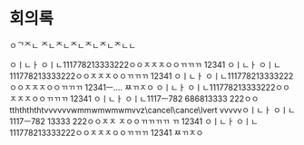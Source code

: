 # 회의록

ㅇᄀᄌㄴ
ᄌㄴᄌㄴᄌㄴᄌㄴᄌㄴᄌㄴㄴ

ㅇㅣㄴㅏ ㅇㅣㄴ111778213333222ㅇㅇㅈㅈㅈㅇㅇㄲㄲㄲ
12341
ㅇㅣㄴㅏ ㅇㅣㄴ111778213333222ㅇㅇㅈㅈㅈㅇㅇㄲㄲㄲ
12341
ㅇㅣㄴㅏ ㅇㅣㄴ111778213333222ㅇㅇㅈㅈㅈㅇㅇㄲㄲㄲ
12341ㅡ....
ㅉㄲㅈㅇ
ㅇㅣㄴㅏ ㅇㅣㄴ111778213333222ㅇㅇㅈㅈㅈㅇㅇㄲㄲㄲ
12341
ㅇㅣㄴㅏ ㅇㅣㄴ1117ㅡ782 686813333 222ㅇㅇ tththththtvvvvvvwmmwmwmwmvvz\cancel\cance\lvert vvvvvㅇㅣㄴㅏ ㅇㅣㄴ1117ㅡ782 13333 222ㅇㅇㅈㅈ ㅈㅇㅇㄲㄲㄲㄲ ㄲ
12341
ㅇㅣㄴㅏ ㅇㅣㄴ111778213333222ㅇㅇㅈㅈㅈㅇㅇㄲㄲㄲ
12341
ㅉㄲㅈㅇ